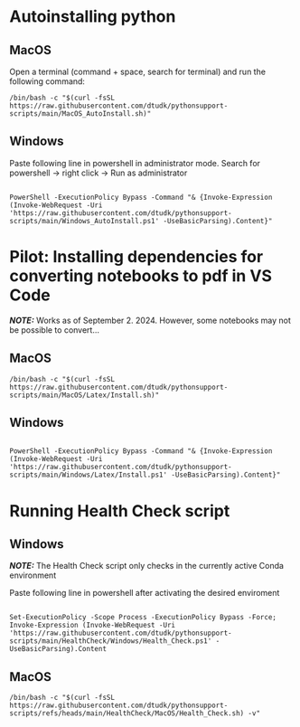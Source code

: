 # Autoinstalling python 
## MacOS
Open a terminal (command + space, search for terminal) and run the following command:

```{bash}
/bin/bash -c "$(curl -fsSL https://raw.githubusercontent.com/dtudk/pythonsupport-scripts/main/MacOS_AutoInstall.sh)"
```
## Windows 

Paste following line in powershell in administrator mode. Search for powershell -> right click -> Run as administrator 


```{powershell}

PowerShell -ExecutionPolicy Bypass -Command "& {Invoke-Expression (Invoke-WebRequest -Uri 'https://raw.githubusercontent.com/dtudk/pythonsupport-scripts/main/Windows_AutoInstall.ps1' -UseBasicParsing).Content}"
```

# Pilot: Installing dependencies for converting notebooks to pdf in VS Code 

**_NOTE:_** Works as of September 2. 2024. However, some notebooks may not be possible to convert...


## MacOS

```{bash}
/bin/bash -c "$(curl -fsSL https://raw.githubusercontent.com/dtudk/pythonsupport-scripts/main/MacOS/Latex/Install.sh)"
```



## Windows 


```{powershell}

PowerShell -ExecutionPolicy Bypass -Command "& {Invoke-Expression (Invoke-WebRequest -Uri 'https://raw.githubusercontent.com/dtudk/pythonsupport-scripts/main/Windows/Latex/Install.ps1' -UseBasicParsing).Content}"
```


# Running Health Check script
## Windows 
**_NOTE:_** The Health Check script only checks in the currently active Conda environment

Paste following line in powershell after activating the desired enviroment

```{powershell}

Set-ExecutionPolicy -Scope Process -ExecutionPolicy Bypass -Force; Invoke-Expression (Invoke-WebRequest -Uri 'https://raw.githubusercontent.com/dtudk/pythonsupport-scripts/main/HealthCheck/Windows/Health_Check.ps1' -UseBasicParsing).Content
```

## MacOS

```{bash}
/bin/bash -c "$(curl -fsSL https://raw.githubusercontent.com/dtudk/pythonsupport-scripts/refs/heads/main/HealthCheck/MacOS/Health_Check.sh) -v"
```
